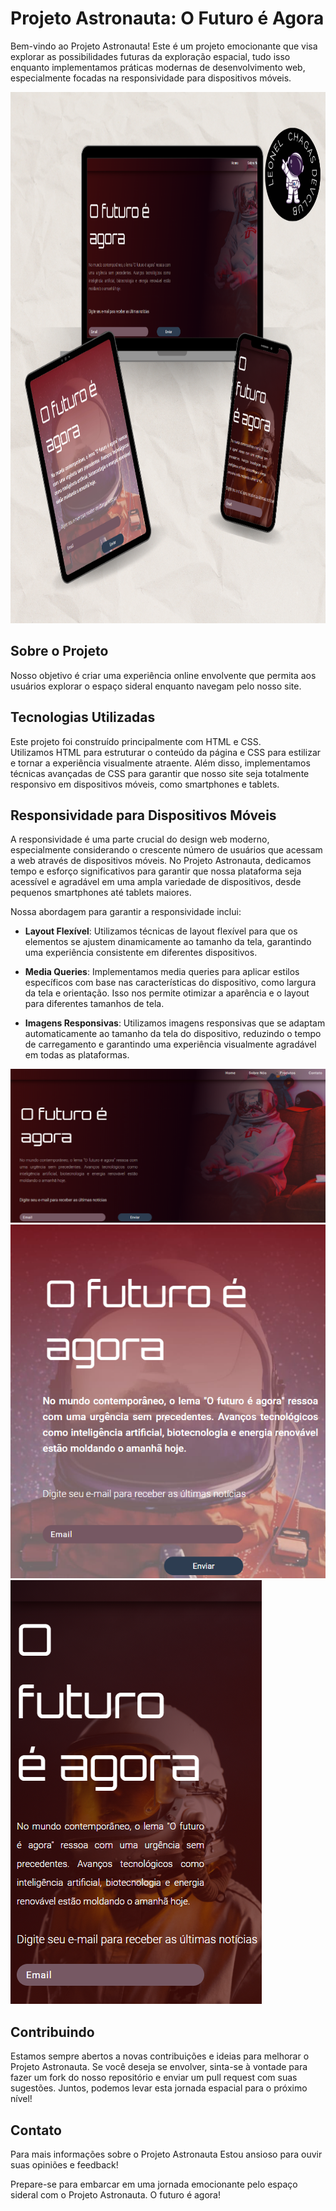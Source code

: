 # Projeto Astronauta: O Futuro é Agora

Bem-vindo ao Projeto Astronauta! Este é um projeto emocionante que visa explorar as possibilidades futuras da exploração espacial, tudo isso enquanto implementamos práticas modernas de desenvolvimento web, especialmente focadas na responsividade para dispositivos móveis.

<img src="https://github.com/leochg2021/Proj_Astro/blob/main/img/MkupProj_Astro.png?raw=true" width="1024" height="850">

## Sobre o Projeto

Nosso objetivo é criar uma experiência online envolvente que permita aos usuários explorar o espaço sideral enquanto navegam pelo nosso site.

## Tecnologias Utilizadas

Este projeto foi construído principalmente com HTML e CSS. <br>Utilizamos HTML para estruturar o conteúdo da página e CSS para estilizar e tornar a experiência visualmente atraente. Além disso, implementamos técnicas avançadas de CSS para garantir que nosso site seja totalmente responsivo em dispositivos móveis, como smartphones e tablets.

## Responsividade para Dispositivos Móveis

A responsividade é uma parte crucial do design web moderno, especialmente considerando o crescente número de usuários que acessam a web através de dispositivos móveis. No Projeto Astronauta, dedicamos tempo e esforço significativos para garantir que nossa plataforma seja acessível e agradável em uma ampla variedade de dispositivos, desde pequenos smartphones até tablets maiores.

Nossa abordagem para garantir a responsividade inclui:

- **Layout Flexível**: Utilizamos técnicas de layout flexível para que os elementos se ajustem dinamicamente ao tamanho da tela, garantindo uma experiência consistente em diferentes dispositivos.

- **Media Queries**: Implementamos media queries para aplicar estilos específicos com base nas características do dispositivo, como largura da tela e orientação. Isso nos permite otimizar a aparência e o layout para diferentes tamanhos de tela.

- **Imagens Responsivas**: Utilizamos imagens responsivas que se adaptam automaticamente ao tamanho da tela do dispositivo, reduzindo o tempo de carregamento e garantindo uma experiência visualmente agradável em todas as plataformas.

<img src="https://github.com/leochg2021/Proj_Astro/blob/main/img/ftdesk.png?raw=true">
<img src="https://github.com/leochg2021/Proj_Astro/blob/main/img/ftipad.png?raw=true">
<img src="https://github.com/leochg2021/Proj_Astro/blob/main/img/ftphon.png?raw=true">


## Contribuindo

Estamos sempre abertos a novas contribuições e ideias para melhorar o Projeto Astronauta. Se você deseja se envolver, sinta-se à vontade para fazer um fork do nosso repositório e enviar um pull request com suas sugestões. Juntos, podemos levar esta jornada espacial para o próximo nível!

## Contato

Para mais informações sobre o Projeto Astronauta Estou ansioso para ouvir suas opiniões e feedback!

Prepare-se para embarcar em uma jornada emocionante pelo espaço sideral com o Projeto Astronauta. O futuro é agora!
